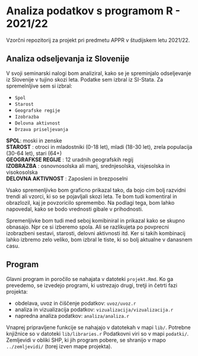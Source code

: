 # Analiza podatkov s programom R - 2021/22

Vzorčni repozitorij za projekt pri predmetu APPR v študijskem letu 2021/22. 

## Analiza odseljevanja iz Slovenije

V svoji seminarski nalogi bom analiziral, kako se je spreminjalo odseljevanje
iz Slovenije v tujino skozi leta. Podatke sem izbral iz SI-Stata. Za spremelnljive
sem si izbral:
  - `Spol`
  - `Starost`
  - `Geografske regije` 
  - `Izobrazba`
  - `Delovna aktivnost`
  - `Drzava priseljevanja`

**SPOL**: moski in zenske </br>
**STAROST** : otroci in mladostniki (0-18 let), mladi (18-30 let), zrela populacija (30-64 let), stari (64+) </br>
**GEOGRAFKSE REGIJE** : 12 uradnih geografskih regij </br>
**IZOBRAZBA** : osnovnosolska ali manj, srednjesolska, visjesolska in visokosolska </br>
**DELOVNA AKTIVNOST** : Zaposleni in brezposelni </br>

Vsako spremenljivko bom graficno prikazal tako, da bojo cim bolj razvidni trendi ali
vzorci, ki so se pojavljali skozi leta. Te bom tudi komentiral in obrazlozil, kaj je povzoricilo
spremembo. Na podlagi tega, bom lahko napovedal, kako se bodo vrednosti gibale v prihodnosti.

Spremenljivke bom tudi med seboj komibiniral in prikazal kako se skupno obnasajo. Npr ce si izberemo
spola. Ali se razlikujeta po povprecni izobrazbeni sestavi, starosti, delovni aktivnosti itd. Ker si
takih kombinacij lahko izbremo zelo veliko, bom izbral le tiste, ki so bolj aktualne v danasnem casu.


## Program

Glavni program in poročilo se nahajata v datoteki `projekt.Rmd`.
Ko ga prevedemo, se izvedejo programi, ki ustrezajo drugi, tretji in četrti fazi projekta:

* obdelava, uvoz in čiščenje podatkov: `uvoz/uvoz.r`
* analiza in vizualizacija podatkov: `vizualizacija/vizualizacija.r`
* napredna analiza podatkov: `analiza/analiza.r`

Vnaprej pripravljene funkcije se nahajajo v datotekah v mapi `lib/`.
Potrebne knjižnice so v datoteki `lib/libraries.r`
Podatkovni viri so v mapi `podatki/`.
Zemljevidi v obliki SHP, ki jih program pobere,
se shranijo v mapo `../zemljevidi/` (torej izven mape projekta).
